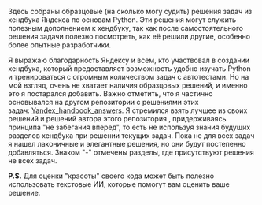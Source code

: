 Здесь собраны образцовые (на сколько могу судить) решения задач из хендбука Яндекса по основам Python. Эти решения могут служить полезным дополнением к хендбуку, так как после самостоятельного решения задачи полезно посмотреть, как её решили другие, особенно более опытные разработчики.

Я выражаю благодарность Яндексу и всем, кто участвовал в создании хендбука, который предоставляет возможность удобно изучать Python и тренироваться с огромным количеством задач с автотестами. Но на мой взгляд, очень не хватает наличия образцовых решений, и именно это я постарался добавить. Важно отметить, что я частично основывался на другом репозитории с решениями этих задач: [Yandex_handbook_answers](https://github.com/Pavellver/Yandex_handbook_answers). Я стремился взять лучшее из своих решений и решений автора этого репозитория , придерживаясь принципа "не забегания вперед", то есть не используя знания будущих разделов хендбука при решении текущих задач. Пока не для всех задач я нашел лаконичные и элегантные решения, но они будут постепенно добавляться. Знаком "-" отмечены разделы, где присутствуют решения не всех задач.

**P.S.** Для оценки "красоты" своего кода может быть полезно использовать текстовые ИИ, которые помогут вам оценить ваше решение.
